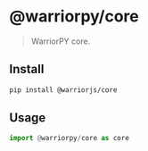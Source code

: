 # @warriorpy/core

> WarriorPY core.

## Install

```sh
pip install @warriorjs/core
```

## Usage

```py
import @warriorpy/core as core
```
